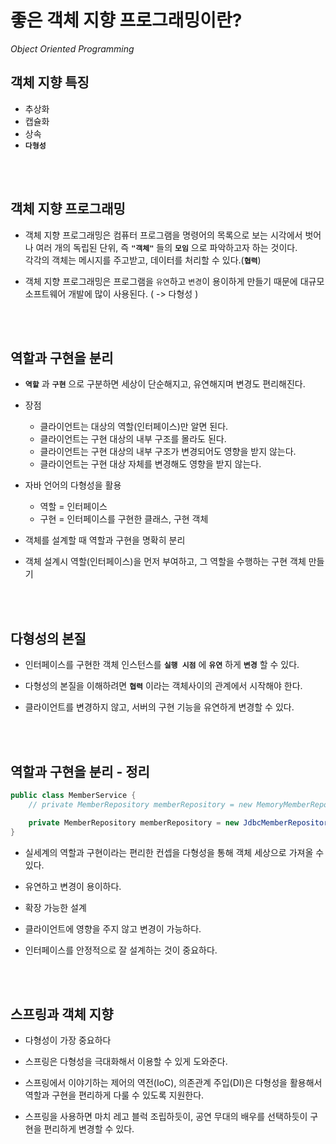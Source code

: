# 좋은 객체 지향 프로그래밍이란?
*Object Oriented Programming*
<br>

## 객체 지향 특징
- 추상화
- 캡슐화
- 상속
- **`다형성`**
<br>
<br>


## 객체 지향 프로그래밍
- 객체 지향 프로그래밍은 컴퓨터 프로그램을 명령어의 목록으로 보는 시각에서 벗어나 여러 개의 독립된 단위, 즉 **`"객체"`** 들의 **`모임`** 으로 파악하고자 하는 것이다.  
각각의 객체는 메시지를 주고받고, 데이터를 처리할 수 있다.(**`협력`**)

- 객체 지향 프로그래밍은 프로그램을 `유연`하고 `변경`이 용이하게 만들기 때문에 대규모 소프트웨어 개발에 많이 사용된다. ( -> 다형성 )
<br>
<br>


## 역할과 구현을 분리
- **`역할`** 과 **`구현`** 으로 구분하면 세상이 단순해지고, 유연해지며 변경도 편리해진다.

- 장점
  - 클라이언트는 대상의 역할(인터페이스)만 알면 된다.
  - 클라이언트는 구현 대상의 내부 구조를 몰라도 된다.
  - 클라이언트는 구현 대상의 내부 구조가 변경되어도 영향을 받지 않는다.
  - 클라이언트는 구현 대상 자체를 변경해도 영향을 받지 않는다.

- 자바 언어의 다형성을 활용
  - 역할 = 인터페이스
  - 구현 = 인터페이스를 구현한 클래스, 구현 객체

- 객체를 설계할 때 역할과 구현을 명확히 분리

- 객체 설계시 역할(인터페이스)을 먼저 부여하고, 그 역할을 수행하는 구현 객체 만들기
<br>
<br>


## 다형성의 본질
- 인터페이스를 구현한 객체 인스턴스를 **`실행 시점`** 에 **`유연`** 하게 **`변경`** 할 수 있다.

- 다형성의 본질을 이해하려면 **`협력`** 이라는 객체사이의 관계에서 시작해야 한다.

- 클라이언트를 변경하지 않고, 서버의 구현 기능을 유연하게 변경할 수 있다.
<br>
<br>


## 역할과 구현을 분리 - 정리
```java
public class MemberService {
    // private MemberRepository memberRepository = new MemoryMemberRepository();

    private MemberRepository memberRepository = new JdbcMemberRepository();
}
```

- 실세계의 역할과 구현이라는 편리한 컨셉을 다형성을 통해 객체 세상으로 가져올 수 있다.

- 유연하고 변경이 용이하다.

- 확장 가능한 설계

- 클라이언트에 영향을 주지 않고 변경이 가능하다.

- 인터페이스를 안정적으로 잘 설계하는 것이 중요하다.
<br>
<br>


## 스프링과 객체 지향
- 다형성이 가장 중요하다

- 스프링은 다형성을 극대화해서 이용할 수 있게 도와준다.

- 스프링에서 이야기하는 제어의 역전(IoC), 의존관계 주입(DI)은 다형성을 활용해서 역할과 구현을 편리하게 다룰 수 있도록 지원한다.

- 스프링을 사용하면 마치 레고 블럭 조립하듯이, 공연 무대의 배우를 선택하듯이 구현을 편리하게 변경할 수 있다.